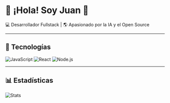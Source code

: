 # 👋 ¡Hola! Soy Juan 🚀

💻 Desarrollador Fullstack | 🌎 Apasionado por la IA y el Open Source  

---

## 🚀 Tecnologías
![JavaScript](https://img.shields.io/badge/-JavaScript-333?style=for-the-badge&logo=javascript)
![React](https://img.shields.io/badge/-React-333?style=for-the-badge&logo=react)
![Node.js](https://img.shields.io/badge/-Node.js-333?style=for-the-badge&logo=node.js)

---

## 📊 Estadísticas
![Stats](https://github-readme-stats.vercel.app/api?username=TUUSUARIO&show_icons=true&theme=radical)

